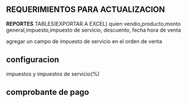  
## REQUERIMIENTOS PARA ACTUALIZACION
__REPORTES__
TABLES(EXPORTAR A EXCEL)
quien vendio,producto,monto general,impuesto,impuesto de servicio, descuento, fecha hora de venta

agregar un campo de impuesto de servicio en el orden de venta

## configuracion 
impuestos y impuestos de servicio(%)

## comprobante de pago

